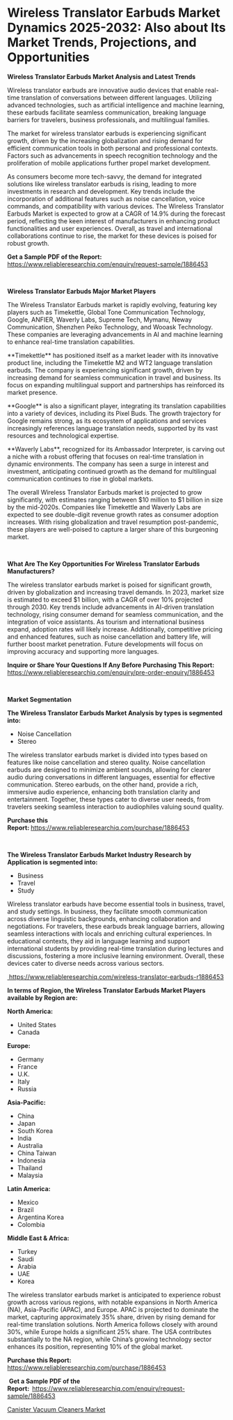 <p><h1>Wireless Translator Earbuds Market Dynamics 2025-2032: Also about Its Market Trends, Projections, and Opportunities</h1></p><p><strong>Wireless Translator Earbuds Market Analysis and Latest Trends</strong></p>
<p><p>Wireless translator earbuds are innovative audio devices that enable real-time translation of conversations between different languages. Utilizing advanced technologies, such as artificial intelligence and machine learning, these earbuds facilitate seamless communication, breaking language barriers for travelers, business professionals, and multilingual families. </p><p>The market for wireless translator earbuds is experiencing significant growth, driven by the increasing globalization and rising demand for efficient communication tools in both personal and professional contexts. Factors such as advancements in speech recognition technology and the proliferation of mobile applications further propel market development. </p><p>As consumers become more tech-savvy, the demand for integrated solutions like wireless translator earbuds is rising, leading to more investments in research and development. Key trends include the incorporation of additional features such as noise cancellation, voice commands, and compatibility with various devices. The Wireless Translator Earbuds Market is expected to grow at a CAGR of 14.9% during the forecast period, reflecting the keen interest of manufacturers in enhancing product functionalities and user experiences. Overall, as travel and international collaborations continue to rise, the market for these devices is poised for robust growth.</p></p>
<p><strong>Get a Sample PDF of the Report:&nbsp;</strong> <a href="https://www.reliableresearchiq.com/enquiry/request-sample/1886453?utm_campaign=3130&utm_medium=2&utm_source=Github&utm_content=ia&utm_term=05042025&utm_id=wireless-translator-earbuds">https://www.reliableresearchiq.com/enquiry/request-sample/1886453</a></p>
<p>&nbsp;</p>
<p><strong>Wireless Translator Earbuds Major Market Players</strong></p>
<p><p>The Wireless Translator Earbuds market is rapidly evolving, featuring key players such as Timekettle, Global Tone Communication Technology, Google, ANFIER, Waverly Labs, Supreme Tech, Mymanu, Neway Communication, Shenzhen Peiko Technology, and Wooask Technology. These companies are leveraging advancements in AI and machine learning to enhance real-time translation capabilities.</p><p>**Timekettle** has positioned itself as a market leader with its innovative product line, including the Timekettle M2 and WT2 language translation earbuds. The company is experiencing significant growth, driven by increasing demand for seamless communication in travel and business. Its focus on expanding multilingual support and partnerships has reinforced its market presence.</p><p>**Google** is also a significant player, integrating its translation capabilities into a variety of devices, including its Pixel Buds. The growth trajectory for Google remains strong, as its ecosystem of applications and services increasingly references language translation needs, supported by its vast resources and technological expertise.</p><p>**Waverly Labs**, recognized for its Ambassador Interpreter, is carving out a niche with a robust offering that focuses on real-time translation in dynamic environments. The company has seen a surge in interest and investment, anticipating continued growth as the demand for multilingual communication continues to rise in global markets.</p><p>The overall Wireless Translator Earbuds market is projected to grow significantly, with estimates ranging between $10 million to $1 billion in size by the mid-2020s. Companies like Timekettle and Waverly Labs are expected to see double-digit revenue growth rates as consumer adoption increases. With rising globalization and travel resumption post-pandemic, these players are well-poised to capture a larger share of this burgeoning market.</p></p>
<p>&nbsp;</p>
<p><strong>What Are The Key Opportunities For Wireless Translator Earbuds Manufacturers?</strong></p>
<p><p>The wireless translator earbuds market is poised for significant growth, driven by globalization and increasing travel demands. In 2023, market size is estimated to exceed $1 billion, with a CAGR of over 10% projected through 2030. Key trends include advancements in AI-driven translation technology, rising consumer demand for seamless communication, and the integration of voice assistants. As tourism and international business expand, adoption rates will likely increase. Additionally, competitive pricing and enhanced features, such as noise cancellation and battery life, will further boost market penetration. Future developments will focus on improving accuracy and supporting more languages.</p></p>
<p><strong>Inquire or Share Your Questions If Any Before Purchasing This Report:</strong> <a href="https://www.reliableresearchiq.com/enquiry/pre-order-enquiry/1886453?utm_campaign=3130&utm_medium=2&utm_source=Github&utm_content=ia&utm_term=05042025&utm_id=wireless-translator-earbuds">https://www.reliableresearchiq.com/enquiry/pre-order-enquiry/1886453</a></p>
<p>&nbsp;</p>
<p><strong>Market Segmentation</strong></p>
<p><strong>The Wireless Translator Earbuds Market Analysis by types is segmented into:</strong></p>
<p><ul><li>Noise Cancellation</li><li>Stereo</li></ul></p>
<p><p>The wireless translator earbuds market is divided into types based on features like noise cancellation and stereo quality. Noise cancellation earbuds are designed to minimize ambient sounds, allowing for clearer audio during conversations in different languages, essential for effective communication. Stereo earbuds, on the other hand, provide a rich, immersive audio experience, enhancing both translation clarity and entertainment. Together, these types cater to diverse user needs, from travelers seeking seamless interaction to audiophiles valuing sound quality.</p></p>
<p><strong>Purchase this Report:&nbsp;</strong><a href="https://www.reliableresearchiq.com/purchase/1886453?utm_campaign=3130&utm_medium=2&utm_source=Github&utm_content=ia&utm_term=05042025&utm_id=wireless-translator-earbuds">https://www.reliableresearchiq.com/purchase/1886453</a></p>
<p>&nbsp;</p>
<p><strong>The Wireless Translator Earbuds Market Industry Research by Application is segmented into:</strong></p>
<p><ul><li>Business</li><li>Travel</li><li>Study</li></ul></p>
<p><p>Wireless translator earbuds have become essential tools in business, travel, and study settings. In business, they facilitate smooth communication across diverse linguistic backgrounds, enhancing collaboration and negotiations. For travelers, these earbuds break language barriers, allowing seamless interactions with locals and enriching cultural experiences. In educational contexts, they aid in language learning and support international students by providing real-time translation during lectures and discussions, fostering a more inclusive learning environment. Overall, these devices cater to diverse needs across various sectors.</p></p>
<p><a href="https://www.reliableresearchiq.com/wireless-translator-earbuds-r1886453?utm_campaign=3130&utm_medium=2&utm_source=Github&utm_content=ia&utm_term=05042025&utm_id=wireless-translator-earbuds">&nbsp;https://www.reliableresearchiq.com/wireless-translator-earbuds-r1886453</a></p>
<p><strong>In terms of Region, the Wireless Translator Earbuds Market Players available by Region are:</strong></p>
<p>
    <p> <strong> North America: </strong>
        <ul>
            <li>United States</li>
            <li>Canada</li>
        </ul>
        </p> 
    <p> <strong> Europe: </strong>
        <ul>
            <li>Germany</li>
            <li>France</li>
            <li>U.K.</li>
            <li>Italy</li>
            <li>Russia</li>
        </ul>
        </p> 
    <p> <strong> Asia-Pacific: </strong>
        <ul>
            <li>China</li>
            <li>Japan</li>
            <li>South Korea</li>
            <li>India</li>
            <li>Australia</li>
            <li>China Taiwan</li>
            <li>Indonesia</li>
            <li>Thailand</li>
            <li>Malaysia</li>
        </ul>
        </p> 
    <p> <strong> Latin America: </strong>
        <ul>
            <li>Mexico</li>
            <li>Brazil</li>
            <li>Argentina Korea</li>
            <li>Colombia</li>
        </ul>
        </p> 
    <p> <strong> Middle East & Africa: </strong>
        <ul>
            <li>Turkey</li>
            <li>Saudi</li>
            <li>Arabia</li>
            <li>UAE</li>
            <li>Korea</li>
        </ul>
    </p>
    </p>
<p><p>The wireless translator earbuds market is anticipated to experience robust growth across various regions, with notable expansions in North America (NA), Asia-Pacific (APAC), and Europe. APAC is projected to dominate the market, capturing approximately 35% share, driven by rising demand for real-time translation solutions. North America follows closely with around 30%, while Europe holds a significant 25% share. The USA contributes substantially to the NA region, while China’s growing technology sector enhances its position, representing 10% of the global market.</p></p>
<p><strong>Purchase this Report: </strong><a href="https://www.reliableresearchiq.com/purchase/1886453?utm_campaign=3130&utm_medium=2&utm_source=Github&utm_content=ia&utm_term=05042025&utm_id=wireless-translator-earbuds">https://www.reliableresearchiq.com/purchase/1886453</a></p>
<p>&nbsp;<strong>Get a Sample PDF of the Report:&nbsp;&nbsp;</strong><a href="https://www.reliableresearchiq.com/enquiry/request-sample/1886453?utm_campaign=3130&utm_medium=2&utm_source=Github&utm_content=ia&utm_term=05042025&utm_id=wireless-translator-earbuds">https://www.reliableresearchiq.com/enquiry/request-sample/1886453</a></p>
<p><strong></strong></p>
<p><p><a href="https://github.com/jenithschijf/Market-Research-Report-List-1/blob/main/canister-vacuum-cleaners-market.md?utm_campaign=3130&utm_medium=2&utm_source=Github&utm_content=ia&utm_term=05042025&utm_id=wireless-translator-earbuds">Canister Vacuum Cleaners Market</a></p></p>